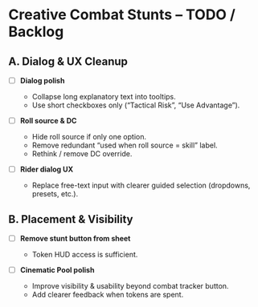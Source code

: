# Creative Combat Stunts – TODO / Backlog

## A. Dialog & UX Cleanup
- [ ] **Dialog polish**
  - Collapse long explanatory text into tooltips.
  - Use short checkboxes only (“Tactical Risk”, “Use Advantage”).

- [ ] **Roll source & DC**
  - Hide roll source if only one option.
  - Remove redundant “used when roll source = skill” label.
  - Rethink / remove DC override.

- [ ] **Rider dialog UX**
  - Replace free-text input with clearer guided selection (dropdowns, presets, etc.).

## B. Placement & Visibility
- [ ] **Remove stunt button from sheet**
  - Token HUD access is sufficient.

- [ ] **Cinematic Pool polish**
  - Improve visibility & usability beyond combat tracker button.
  - Add clearer feedback when tokens are spent.
